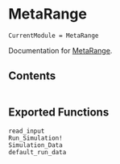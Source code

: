 # MetaRange

```@meta
CurrentModule = MetaRange
```

Documentation for [MetaRange](https://github.com/janablechschmidt/MetaRange.jl).

## Contents

```@contents
```

## Exported Functions

```@docs
read_input
Run_Simulation!
Simulation_Data
default_run_data
```
